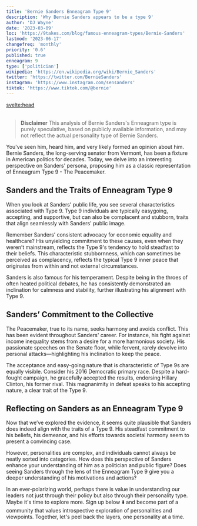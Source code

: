 ```yaml
---
title: 'Bernie Sanders Enneagram Type 9'
description: 'Why Bernie Sanders appears to be a type 9'
author: 'DJ Wayne'
date: '2023-03-09'
loc: 'https://9takes.com/blog/famous-enneagram-types/Bernie-Sanders'
lastmod: '2023-06-17'
changefreq: 'monthly'
priority: '0.6'
published: true
enneagram: 9
type: ['politician']
wikipedia: 'https://en.wikipedia.org/wiki/Bernie_Sanders'
twitter: 'https://twitter.com/BernieSanders'
instagram: 'https://www.instagram.com/sensanders'
tiktok: 'https://www.tiktok.com/@bernie'
---
```


<svelte:head>
<meta property="og:image" content="https://9takes.com/types/9s/Bernie-Sanders.webp" />
  <link rel="canonical" href="https://9takes.com/blog/famous-enneagram-types/Bernie-Sanders">
</svelte:head>

<script>
	import  PopCard  from "../../../lib/components/atoms/PopCard.svelte";
</script>
<div
	style="display: flex;
    justify-content: center;
    margin: 1rem 0;
	"
>
	<PopCard
		image={`/types/9s/Bernie-Sanders.webp`}
		showIcon={false}
		displayText="Bernie Sanders"
		subtext=""
	/>
</div>

> **Disclaimer** This analysis of Bernie Sanders's Enneagram type is purely speculative, based on publicly available information, and may not reflect the actual personality type of Bernie Sanders.

<p class="firstLetter">You've seen him, heard him, and very likely formed an opinion about him. Bernie Sanders, the long-serving senator from Vermont, has been a fixture in American politics for decades. Today, we delve into an interesting perspective on Sanders' persona, proposing him as a classic representation of Enneagram Type 9 - The Peacemaker.</p>

## Sanders and the Traits of Enneagram Type 9

When you look at Sanders' public life, you see several characteristics associated with Type 9. Type 9 individuals are typically easygoing, accepting, and supportive, but can also be complacent and stubborn, traits that align seamlessly with Sanders' public image.

Remember Sanders’ consistent advocacy for economic equality and healthcare? His unyielding commitment to these causes, even when they weren’t mainstream, reflects the Type 9's tendency to hold steadfast to their beliefs. This characteristic stubbornness, which can sometimes be perceived as complacency, reflects the typical Type 9 inner peace that originates from within and not external circumstances.

Sanders is also famous for his temperament. Despite being in the throes of often heated political debates, he has consistently demonstrated an inclination for calmness and stability, further illustrating his alignment with Type 9.

## Sanders’ Commitment to the Collective

The Peacemaker, true to its name, seeks harmony and avoids conflict. This has been evident throughout Sanders' career. For instance, his fight against income inequality stems from a desire for a more harmonious society. His passionate speeches on the Senate floor, while fervent, rarely devolve into personal attacks—highlighting his inclination to keep the peace.

The acceptance and easy-going nature that is characteristic of Type 9s are equally visible. Consider his 2016 Democratic primary race. Despite a hard-fought campaign, he gracefully accepted the results, endorsing Hillary Clinton, his former rival. This magnanimity in defeat speaks to his accepting nature, a clear trait of the Type 9.

## Reflecting on Sanders as an Enneagram Type 9

Now that we’ve explored the evidence, it seems quite plausible that Sanders does indeed align with the traits of a Type 9. His steadfast commitment to his beliefs, his demeanor, and his efforts towards societal harmony seem to present a convincing case.

However, personalities are complex, and individuals cannot always be neatly sorted into categories. How does this perspective of Sanders enhance your understanding of him as a politician and public figure? Does seeing Sanders through the lens of the Enneagram Type 9 give you a deeper understanding of his motivations and actions?

In an ever-polarizing world, perhaps there is value in understanding our leaders not just through their policy but also through their personality type. Maybe it's time to explore more. Sign up below ⬇️ and become part of a community that values introspective exploration of personalities and viewpoints. Together, let's peel back the layers, one personality at a time.
